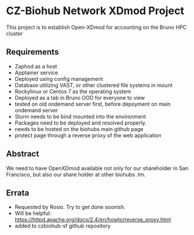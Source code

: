 # CZ-Biohub Network XDmod Project
This project is to establish Open-XDmod for accounting on the Bruno HPC cluster


## Requirements

* Zaphod as a host
* Apptainer service
* Deployed using config management
* Database utilizing VAST, or other clustered file systems in mount
* Rockylinux or Centos 7 as the operating system
* Deployed as a tab in Bruno OOD for everyone to view
* tested on old ondemand server first, before depoyment on main ondemand server
* Slurm needs to be bind mounted into the environment
* Packages need to be deployed and resolved properly.
* needs to be hosted on the biohubs main github page 
* protect page through a reverse proxy of the web application

## Abstract 
We need to have OpenXDmod available not only for our shareholder in San Francisco, but also our share holder at other biohubs .tm. 

## Errata 
* Requested by Rosio. Try to get done soonish.
* Will be helpful: https://httpd.apache.org/docs/2.4/en/howto/reverse_proxy.html
* added to czbiohub-sf github repository
